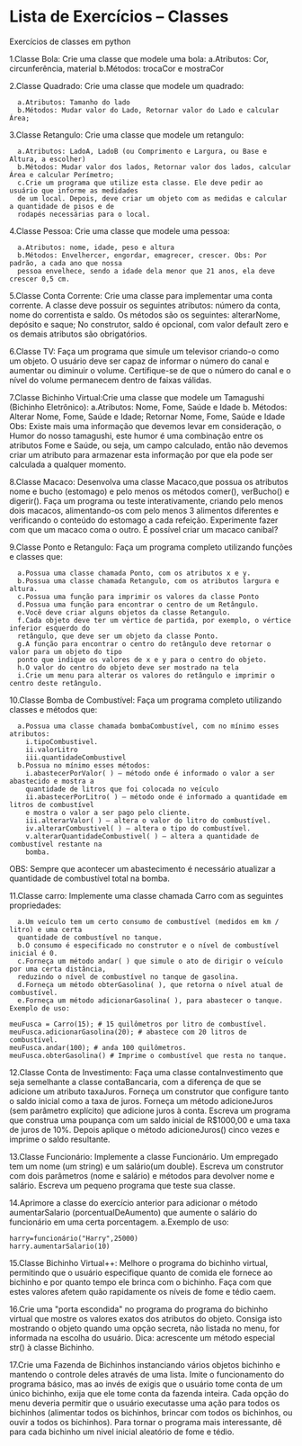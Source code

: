 # Lista de Exercícios – Classes
Exercícios de classes em python

1.Classe Bola: Crie uma classe que modele uma bola:
  a.Atributos: Cor, circunferência, material
  b.Métodos: trocaCor e mostraCor
 
2.Classe Quadrado: Crie uma classe que modele um quadrado:
```
  a.Atributos: Tamanho do lado
  b.Métodos: Mudar valor do Lado, Retornar valor do Lado e calcular Área;
```
 
3.Classe Retangulo: Crie uma classe que modele um retangulo:

```
  a.Atributos: LadoA, LadoB (ou Comprimento e Largura, ou Base e Altura, a escolher)
  b.Métodos: Mudar valor dos lados, Retornar valor dos lados, calcular Área e calcular Perímetro;
  c.Crie um programa que utilize esta classe. Ele deve pedir ao usuário que informe as medidades
  de um local. Depois, deve criar um objeto com as medidas e calcular a quantidade de pisos e de
  rodapés necessárias para o local.
```
 
 4.Classe Pessoa: Crie uma classe que modele uma pessoa:
 
```
  a.Atributos: nome, idade, peso e altura
  b.Métodos: Envelhercer, engordar, emagrecer, crescer. Obs: Por padrão, a cada ano que nossa
  pessoa envelhece, sendo a idade dela menor que 21 anos, ela deve crescer 0,5 cm.
```

5.Classe Conta Corrente: Crie uma classe para implementar uma conta corrente. A classe deve possuir
os seguintes atributos: número da conta, nome do correntista e saldo. Os métodos são os seguintes:
alterarNome, depósito e saque; No construtor, saldo é opcional, com valor default zero e os demais
atributos são obrigatórios.

6.Classe TV: Faça um programa que simule um televisor criando-o como um objeto. O usuário deve ser
capaz de informar o número do canal e aumentar ou diminuir o volume. Certifique-se de que o número
do canal e o nível do volume permanecem dentro de faixas válidas.

7.Classe Bichinho Virtual:Crie uma classe que modele um Tamagushi (Bichinho Eletrônico):
  a.Atributos: Nome, Fome, Saúde e Idade b. Métodos: Alterar Nome, Fome, Saúde e Idade;
  Retornar Nome, Fome, Saúde e Idade Obs: Existe mais uma informação que devemos levar em
  consideração, o Humor do nosso tamagushi, este humor é uma combinação entre os atributos
  Fome e Saúde, ou seja, um campo calculado, então não devemos criar um atributo para
  armazenar esta informação por que ela pode ser calculada a qualquer momento.

8.Classe Macaco: Desenvolva uma classe Macaco,que possua os atributos nome e bucho (estomago) e
pelo menos os métodos comer(), verBucho() e digerir(). Faça um programa ou teste interativamente,
criando pelo menos dois macacos, alimentando-os com pelo menos 3 alimentos diferentes e verificando
o conteúdo do estomago a cada refeição. Experimente fazer com que um macaco coma o outro. É
possível criar um macaco canibal?

9.Classe Ponto e Retangulo: Faça um programa completo utilizando funções e classes que:

```
  a.Possua uma classe chamada Ponto, com os atributos x e y.
  b.Possua uma classe chamada Retangulo, com os atributos largura e altura.
  c.Possua uma função para imprimir os valores da classe Ponto
  d.Possua uma função para encontrar o centro de um Retângulo.
  e.Você deve criar alguns objetos da classe Retangulo.
  f.Cada objeto deve ter um vértice de partida, por exemplo, o vértice inferior esquerdo do
  retângulo, que deve ser um objeto da classe Ponto.
  g.A função para encontrar o centro do retângulo deve retornar o valor para um objeto do tipo
  ponto que indique os valores de x e y para o centro do objeto.
  h.O valor do centro do objeto deve ser mostrado na tela
  i.Crie um menu para alterar os valores do retângulo e imprimir o centro deste retângulo.
```
  
  
10.Classe Bomba de Combustível: Faça um programa completo utilizando classes e métodos que:

```
  a.Possua uma classe chamada bombaCombustível, com no mínimo esses atributos:
    i.tipoCombustivel.
    ii.valorLitro
    iii.quantidadeCombustivel
  b.Possua no mínimo esses métodos:
    i.abastecerPorValor( ) – método onde é informado o valor a ser abastecido e mostra a
    quantidade de litros que foi colocada no veículo
    ii.abastecerPorLitro( ) – método onde é informado a quantidade em litros de combustível
    e mostra o valor a ser pago pelo cliente.
    iii.alterarValor( ) – altera o valor do litro do combustível.
    iv.alterarCombustivel( ) – altera o tipo do combustível.
    v.alterarQuantidadeCombustivel( ) – altera a quantidade de combustível restante na
    bomba.
``` 

  OBS: Sempre que acontecer um abastecimento é necessário atualizar a quantidade de
  combustível total na bomba.

11.Classe carro: Implemente uma classe chamada Carro com as seguintes propriedades:

```
  a.Um veículo tem um certo consumo de combustível (medidos em km / litro) e uma certa
  quantidade de combustível no tanque.
  b.O consumo é especificado no construtor e o nível de combustível inicial é 0.
  c.Forneça um método andar( ) que simule o ato de dirigir o veículo por uma certa distância,
  reduzindo o nível de combustível no tanque de gasolina.
  d.Forneça um método obterGasolina( ), que retorna o nível atual de combustível.
  e.Forneça um método adicionarGasolina( ), para abastecer o tanque. Exemplo de uso:
```
  
```
meuFusca = Carro(15); # 15 quilômetros por litro de combustível.
meuFusca.adicionarGasolina(20); # abastece com 20 litros de combustível.
meuFusca.andar(100); # anda 100 quilômetros.
meuFusca.obterGasolina() # Imprime o combustível que resta no tanque.
```

12.Classe Conta de Investimento: Faça uma classe contaInvestimento que seja semelhante a classe
contaBancaria, com a diferença de que se adicione um atributo taxaJuros. Forneça um construtor que
configure tanto o saldo inicial como a taxa de juros. Forneça um método adicioneJuros (sem parâmetro
explícito) que adicione juros à conta. Escreva um programa que construa uma poupança com um saldo
inicial de R$1000,00 e uma taxa de juros de 10%. Depois aplique o método adicioneJuros() cinco vezes e
imprime o saldo resultante.

13.Classe Funcionário: Implemente a classe Funcionário. Um empregado tem um nome (um string) e um
salário(um double). Escreva um construtor com dois parâmetros (nome e salário) e métodos para
devolver nome e salário. Escreva um pequeno programa que teste sua classe.

14.Aprimore a classe do exercício anterior para adicionar o método aumentarSalario
(porcentualDeAumento) que aumente o salário do funcionário em uma certa porcentagem.
  a.Exemplo de uso:
  
```
harry=funcionário("Harry",25000)
harry.aumentarSalario(10)
```

15.Classe Bichinho Virtual++: Melhore o programa do bichinho virtual, permitindo que o usuário
especifique quanto de comida ele fornece ao bichinho e por quanto tempo ele brinca com o bichinho.
Faça com que estes valores afetem quão rapidamente os níveis de fome e tédio caem.

16.Crie uma "porta escondida" no programa do programa do bichinho virtual que mostre os valores
exatos dos atributos do objeto. Consiga isto mostrando o objeto quando uma opção secreta, não listada
no menu, for informada na escolha do usuário. Dica: acrescente um método especial str() à classe
Bichinho.

17.Crie uma Fazenda de Bichinhos instanciando vários objetos bichinho e mantendo o controle deles
através de uma lista. Imite o funcionamento do programa básico, mas ao invés de exigis que o usuário
tome conta de um único bichinho, exija que ele tome conta da fazenda inteira. Cada opção do menu
deveria permitir que o usuário executasse uma ação para todos os bichinhos (alimentar todos os
bichinhos, brincar com todos os bichinhos, ou ouvir a todos os bichinhos). Para tornar o programa mais
interessante, dê para cada bichinho um nivel inicial aleatório de fome e tédio.

